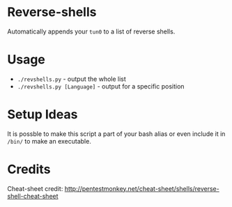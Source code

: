 # Reverse-shells
Automatically appends your `tun0` to a list of reverse shells. 

# Usage 
- `./revshells.py` - output the whole list
- `./revshells.py [Language]` - output for a specific position

# Setup Ideas
It is possble to make this script a part of your bash alias or even include it in `/bin/` to make an executable.

# Credits
Cheat-sheet credit: http://pentestmonkey.net/cheat-sheet/shells/reverse-shell-cheat-sheet
